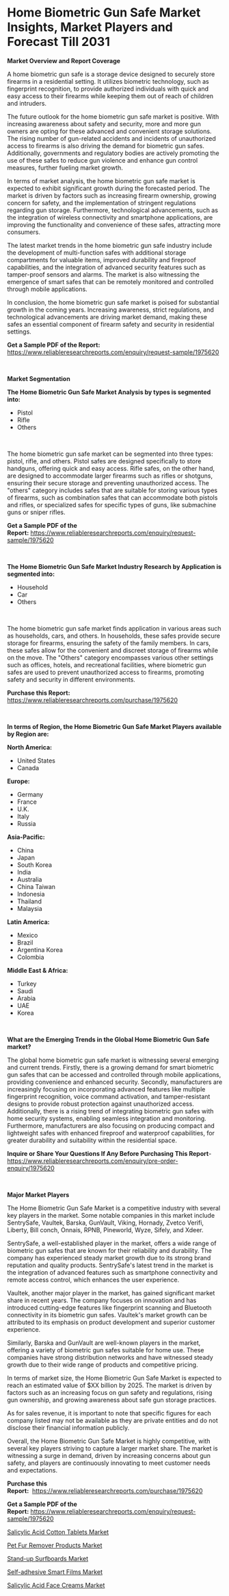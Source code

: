 <p><h1>Home Biometric Gun Safe Market Insights, Market Players and Forecast Till 2031</h1></p><p><strong>Market Overview and Report Coverage</strong></p>
<p><p>A home biometric gun safe is a storage device designed to securely store firearms in a residential setting. It utilizes biometric technology, such as fingerprint recognition, to provide authorized individuals with quick and easy access to their firearms while keeping them out of reach of children and intruders. </p><p>The future outlook for the home biometric gun safe market is positive. With increasing awareness about safety and security, more and more gun owners are opting for these advanced and convenient storage solutions. The rising number of gun-related accidents and incidents of unauthorized access to firearms is also driving the demand for biometric gun safes. Additionally, governments and regulatory bodies are actively promoting the use of these safes to reduce gun violence and enhance gun control measures, further fueling market growth.</p><p>In terms of market analysis, the home biometric gun safe market is expected to exhibit significant growth during the forecasted period. The market is driven by factors such as increasing firearm ownership, growing concern for safety, and the implementation of stringent regulations regarding gun storage. Furthermore, technological advancements, such as the integration of wireless connectivity and smartphone applications, are improving the functionality and convenience of these safes, attracting more consumers.</p><p>The latest market trends in the home biometric gun safe industry include the development of multi-function safes with additional storage compartments for valuable items, improved durability and fireproof capabilities, and the integration of advanced security features such as tamper-proof sensors and alarms. The market is also witnessing the emergence of smart safes that can be remotely monitored and controlled through mobile applications.</p><p>In conclusion, the home biometric gun safe market is poised for substantial growth in the coming years. Increasing awareness, strict regulations, and technological advancements are driving market demand, making these safes an essential component of firearm safety and security in residential settings.</p></p>
<p><strong>Get a Sample PDF of the Report:</strong> <a href="https://www.reliableresearchreports.com/enquiry/request-sample/1975620">https://www.reliableresearchreports.com/enquiry/request-sample/1975620</a></p>
<p>&nbsp;</p>
<p><strong>Market Segmentation</strong></p>
<p><strong>The Home Biometric Gun Safe Market Analysis by types is segmented into:</strong></p>
<p><ul><li>Pistol</li><li>Rifle</li><li>Others</li></ul></p>
<p>&nbsp;</p>
<p><p>The home biometric gun safe market can be segmented into three types: pistol, rifle, and others. Pistol safes are designed specifically to store handguns, offering quick and easy access. Rifle safes, on the other hand, are designed to accommodate larger firearms such as rifles or shotguns, ensuring their secure storage and preventing unauthorized access. The "others" category includes safes that are suitable for storing various types of firearms, such as combination safes that can accommodate both pistols and rifles, or specialized safes for specific types of guns, like submachine guns or sniper rifles.</p></p>
<p><strong>Get a Sample PDF of the Report:</strong>&nbsp;<a href="https://www.reliableresearchreports.com/enquiry/request-sample/1975620">https://www.reliableresearchreports.com/enquiry/request-sample/1975620</a></p>
<p>&nbsp;</p>
<p><strong>The Home Biometric Gun Safe Market Industry Research by Application is segmented into:</strong></p>
<p><ul><li>Household</li><li>Car</li><li>Others</li></ul></p>
<p>&nbsp;</p>
<p><p>The home biometric gun safe market finds application in various areas such as households, cars, and others. In households, these safes provide secure storage for firearms, ensuring the safety of the family members. In cars, these safes allow for the convenient and discreet storage of firearms while on the move. The "Others" category encompasses various other settings such as offices, hotels, and recreational facilities, where biometric gun safes are used to prevent unauthorized access to firearms, promoting safety and security in different environments.</p></p>
<p><strong>Purchase this Report:</strong>&nbsp; <a href="https://www.reliableresearchreports.com/purchase/1975620">https://www.reliableresearchreports.com/purchase/1975620</a></p>
<p>&nbsp;</p>
<p><strong>In terms of Region, the Home Biometric Gun Safe Market Players available by Region are:</strong></p>
<p>
    <p> <strong> North America: </strong>
        <ul>
            <li>United States</li>
            <li>Canada</li>
        </ul>
        </p> 
    <p> <strong> Europe: </strong>
        <ul>
            <li>Germany</li>
            <li>France</li>
            <li>U.K.</li>
            <li>Italy</li>
            <li>Russia</li>
        </ul>
        </p> 
    <p> <strong> Asia-Pacific: </strong>
        <ul>
            <li>China</li>
            <li>Japan</li>
            <li>South Korea</li>
            <li>India</li>
            <li>Australia</li>
            <li>China Taiwan</li>
            <li>Indonesia</li>
            <li>Thailand</li>
            <li>Malaysia</li>
        </ul>
        </p> 
    <p> <strong> Latin America: </strong>
        <ul>
            <li>Mexico</li>
            <li>Brazil</li>
            <li>Argentina Korea</li>
            <li>Colombia</li>
        </ul>
        </p> 
    <p> <strong> Middle East & Africa: </strong>
        <ul>
            <li>Turkey</li>
            <li>Saudi</li>
            <li>Arabia</li>
            <li>UAE</li>
            <li>Korea</li>
        </ul>
    </p>
    </p>
<p>&nbsp;</p>
<p><strong>What are the Emerging Trends in the Global Home Biometric Gun Safe market?</strong></p>
<p><p>The global home biometric gun safe market is witnessing several emerging and current trends. Firstly, there is a growing demand for smart biometric gun safes that can be accessed and controlled through mobile applications, providing convenience and enhanced security. Secondly, manufacturers are increasingly focusing on incorporating advanced features like multiple fingerprint recognition, voice command activation, and tamper-resistant designs to provide robust protection against unauthorized access. Additionally, there is a rising trend of integrating biometric gun safes with home security systems, enabling seamless integration and monitoring. Furthermore, manufacturers are also focusing on producing compact and lightweight safes with enhanced fireproof and waterproof capabilities, for greater durability and suitability within the residential space.</p></p>
<p><strong>Inquire or Share Your Questions If Any Before Purchasing This Report</strong>- <a href="https://www.reliableresearchreports.com/enquiry/pre-order-enquiry/1975620">https://www.reliableresearchreports.com/enquiry/pre-order-enquiry/1975620</a></p>
<p>&nbsp;</p>
<p><strong>Major Market Players</strong></p>
<p><p>The Home Biometric Gun Safe Market is a competitive industry with several key players in the market. Some notable companies in this market include SentrySafe, Vaultek, Barska, GunVault, Viking, Hornady, Zvetco Verifi, Liberty, Bill conch, Onnais, RPNB, Pineworld, Wyze, Sifely, and Xdeer.</p><p>SentrySafe, a well-established player in the market, offers a wide range of biometric gun safes that are known for their reliability and durability. The company has experienced steady market growth due to its strong brand reputation and quality products. SentrySafe's latest trend in the market is the integration of advanced features such as smartphone connectivity and remote access control, which enhances the user experience.</p><p>Vaultek, another major player in the market, has gained significant market share in recent years. The company focuses on innovation and has introduced cutting-edge features like fingerprint scanning and Bluetooth connectivity in its biometric gun safes. Vaultek's market growth can be attributed to its emphasis on product development and superior customer experience.</p><p>Similarly, Barska and GunVault are well-known players in the market, offering a variety of biometric gun safes suitable for home use. These companies have strong distribution networks and have witnessed steady growth due to their wide range of products and competitive pricing.</p><p>In terms of market size, the Home Biometric Gun Safe Market is expected to reach an estimated value of $XX billion by 2025. The market is driven by factors such as an increasing focus on gun safety and regulations, rising gun ownership, and growing awareness about safe gun storage practices.</p><p>As for sales revenue, it is important to note that specific figures for each company listed may not be available as they are private entities and do not disclose their financial information publicly.</p><p>Overall, the Home Biometric Gun Safe Market is highly competitive, with several key players striving to capture a larger market share. The market is witnessing a surge in demand, driven by increasing concerns about gun safety, and players are continuously innovating to meet customer needs and expectations.</p></p>
<p><strong>Purchase this Report:</strong>&nbsp;&nbsp;<a href="https://www.reliableresearchreports.com/purchase/1975620">https://www.reliableresearchreports.com/purchase/1975620</a></p>
<p></p>
<p><strong>Get a Sample PDF of the Report:</strong>&nbsp;<a href="https://www.reliableresearchreports.com/enquiry/request-sample/1975620">https://www.reliableresearchreports.com/enquiry/request-sample/1975620</a></p>
<p><p><a href="https://github.com/WillieWoodard/Market-Research-Report-List-2/blob/main/salicylic-acid-cotton-tablets-market.md">Salicylic Acid Cotton Tablets Market</a></p><p><a href="https://github.com/RickHolmes3/Market-Research-Report-List-2/blob/main/pet-fur-remover-products-market.md">Pet Fur Remover Products Market</a></p><p><a href="https://github.com/BryceTownsendr/Market-Research-Report-List-2/blob/main/stand-up-surfboards-market.md">Stand-up Surfboards Market</a></p><p><a href="https://github.com/CliffMedina6/Market-Research-Report-List-2/blob/main/self-adhesive-smart-films-market.md">Self-adhesive Smart Films Market</a></p><p><a href="https://github.com/PeterParrish5/Market-Research-Report-List-2/blob/main/salicylic-acid-face-creams-market.md">Salicylic Acid Face Creams Market</a></p></p>